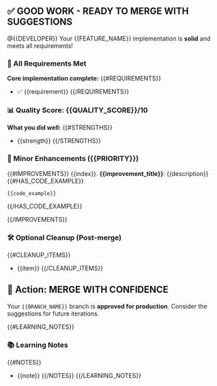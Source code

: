 ## ✅ GOOD WORK - READY TO MERGE WITH SUGGESTIONS

@{{DEVELOPER}} Your {{FEATURE_NAME}} implementation is **solid** and meets all requirements!

### 🎯 All Requirements Met

**Core implementation complete:**
{{#REQUIREMENTS}}
- ✅ {{requirement}}
{{/REQUIREMENTS}}

### 📊 Quality Score: {{QUALITY_SCORE}}/10

**What you did well:**
{{#STRENGTHS}}
- {{strength}}
{{/STRENGTHS}}

### 🔧 Minor Enhancements ({{PRIORITY}})

{{#IMPROVEMENTS}}
{{index}}. **{{improvement_title}}**: {{description}}
{{#HAS_CODE_EXAMPLE}}
```{{language}}
{{code_example}}
```
{{/HAS_CODE_EXAMPLE}}

{{/IMPROVEMENTS}}

### 🛠️ Optional Cleanup (Post-merge)

{{#CLEANUP_ITEMS}}
- {{item}}
{{/CLEANUP_ITEMS}}

## 🎉 Action: MERGE WITH CONFIDENCE

Your `{{BRANCH_NAME}}` branch is **approved for production**. Consider the suggestions for future iterations.

{{#LEARNING_NOTES}}
### 📚 Learning Notes
{{#NOTES}}
- {{note}}
{{/NOTES}}
{{/LEARNING_NOTES}}